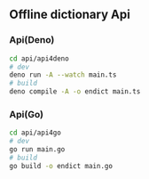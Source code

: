 ## Offline dictionary Api

### Api(Deno)
```sh
cd api/api4deno
# dev
deno run -A --watch main.ts
# build
deno compile -A -o endict main.ts
```

### Api(Go)
```sh
cd api/api4go
# dev
go run main.go
# build
go build -o endict main.go
```
